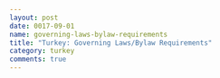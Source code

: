 ```yaml
---
layout: post
date: 0017-09-01
name: governing-laws-bylaw-requirements
title: "Turkey: Governing Laws/Bylaw Requirements"
category: turkey
comments: true
---
```


